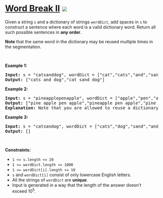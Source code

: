 
# [Word Break II](https://leetcode.com/problems/word-break-ii) ![](https://img.shields.io/badge/Hard-red)

<p>Given a string <code>s</code> and a dictionary of strings <code>wordDict</code>, add spaces in <code>s</code> to construct a sentence where each word is a valid dictionary word. Return all such possible sentences in <strong>any order</strong>.</p>

<p><strong>Note</strong> that the same word in the dictionary may be reused multiple times in the segmentation.</p>

<p>&nbsp;</p>
<p><strong class="example">Example 1:</strong></p>

<pre>
<strong>Input:</strong> s = &quot;catsanddog&quot;, wordDict = [&quot;cat&quot;,&quot;cats&quot;,&quot;and&quot;,&quot;sand&quot;,&quot;dog&quot;]
<strong>Output:</strong> [&quot;cats and dog&quot;,&quot;cat sand dog&quot;]
</pre>

<p><strong class="example">Example 2:</strong></p>

<pre>
<strong>Input:</strong> s = &quot;pineapplepenapple&quot;, wordDict = [&quot;apple&quot;,&quot;pen&quot;,&quot;applepen&quot;,&quot;pine&quot;,&quot;pineapple&quot;]
<strong>Output:</strong> [&quot;pine apple pen apple&quot;,&quot;pineapple pen apple&quot;,&quot;pine applepen apple&quot;]
<strong>Explanation:</strong> Note that you are allowed to reuse a dictionary word.
</pre>

<p><strong class="example">Example 3:</strong></p>

<pre>
<strong>Input:</strong> s = &quot;catsandog&quot;, wordDict = [&quot;cats&quot;,&quot;dog&quot;,&quot;sand&quot;,&quot;and&quot;,&quot;cat&quot;]
<strong>Output:</strong> []
</pre>

<p>&nbsp;</p>
<p><strong>Constraints:</strong></p>

<ul>
	<li><code>1 &lt;= s.length &lt;= 20</code></li>
	<li><code>1 &lt;= wordDict.length &lt;= 1000</code></li>
	<li><code>1 &lt;= wordDict[i].length &lt;= 10</code></li>
	<li><code>s</code> and <code>wordDict[i]</code> consist of only lowercase English letters.</li>
	<li>All the strings of <code>wordDict</code> are <strong>unique</strong>.</li>
	<li>Input is generated in a way that the length of the answer doesn&#39;t exceed&nbsp;10<sup>5</sup>.</li>
</ul>

        